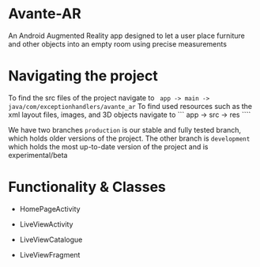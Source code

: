 # Avante-AR
An Android Augmented Reality app designed to let a user place furniture and other objects into an empty room using precise measurements


# Navigating the project
To find the src files of the project navigate to ``` app -> main -> java/com/exceptionhandlers/avante_ar```
To find used resources such as the xml layout files, images, and 3D objects navigate to ``` app -> src -> res ````

We have two branches ``` production ``` is our stable and fully tested branch, which holds older versions of the project.
The other branch is ``` development ``` which holds the most up-to-date version of the project and is experimental/beta

# Functionality & Classes
* HomePageActivity

* LiveViewActivity

* LiveViewCatalogue

* LiveViewFragment
